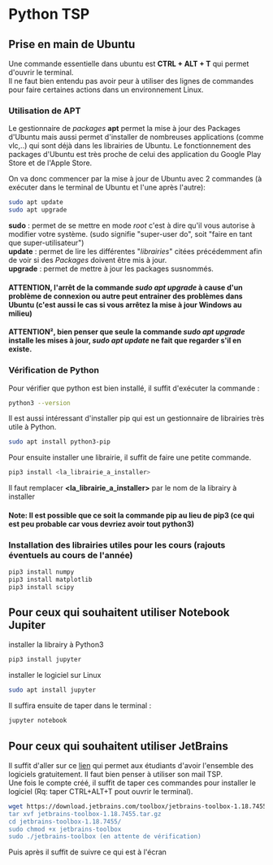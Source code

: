 # Python TSP
  
## Prise en main de Ubuntu
Une commande essentielle dans ubuntu est **CTRL + ALT + T** qui permet d'ouvrir le terminal.  
Il ne faut bien entendu pas avoir peur à utiliser des lignes de commandes pour faire certaines actions dans un environnement Linux.  
  
### Utilisation de APT
Le gestionnaire de *packages* **apt** permet la mise à jour des Packages d'Ubuntu mais aussi permet d'installer de nombreuses applications (comme vlc,..) qui sont déjà dans les librairies de Ubuntu. Le fonctionnement des packages d'Ubuntu est très proche de celui des application du Google Play Store et de l'Apple Store.
  
On va donc commencer par la mise à jour de Ubuntu avec 2 commandes (à exécuter dans le terminal de Ubuntu et l'une après l'autre):
``` sh
sudo apt update
sudo apt upgrade
```

**sudo** : permet de se mettre en mode *root* c'est à dire qu'il vous autorise à modifier votre système. (sudo signifie "super-user do", soit "faire en tant que super-utilisateur")  
**update** : permet de lire les différentes "*librairies*" citées précédemment afin de voir si des *Packages* doivent être mis à jour.  
**upgrade** : permet de mettre à jour les packages susnommés.  
#### ATTENTION, l'arrêt de la commande *sudo apt upgrade* à cause d'un problème de connexion ou autre peut entrainer des problèmes dans Ubuntu (c'est aussi le cas si vous arrêtez la mise à jour Windows au milieu)  
#### ATTENTION², bien penser que seule la commande *sudo apt upgrade* installe les mises à jour, *sudo apt update* ne fait que regarder s'il en existe.

### Vérification de Python
Pour vérifier que python est bien installé, il suffit d'exécuter la commande :
``` sh
python3 --version
```
Il est aussi intéressant d'installer pip qui est un gestionnaire de librairies très utile à Python.
``` sh
sudo apt install python3-pip
```
Pour ensuite installer une librairie, il suffit de faire une petite commande.
``` sh
pip3 install <la_librairie_a_installer>
```  
Il faut remplacer **<la_librairie_a_installer>** par le nom de la librairy à installer
#### Note: Il est possible que ce soit la commande pip au lieu de pip3 (ce qui est peu probable car vous devriez avoir tout python3)
### Installation des librairies utiles pour les cours (rajouts éventuels au cours de l'année)
``` sh
pip3 install numpy
pip3 install matplotlib
pip3 install scipy
```
## Pour ceux qui souhaitent utiliser Notebook Jupiter
installer la librairy à Python3
``` sh
pip3 install jupyter
```
installer le logiciel sur Linux
``` sh
sudo apt install jupyter
```
Il suffira ensuite de taper dans le terminal : 
``` sh
jupyter notebook
```
## Pour ceux qui souhaitent utiliser JetBrains
Il suffit d'aller sur ce [lien](https://www.jetbrains.com/shop/eform/students) qui permet aux étudiants d'avoir l'ensemble des logiciels gratuitement. Il faut bien penser à utiliser son mail TSP.  
Une fois le compte créé, il suffit de taper ces commandes pour installer le logiciel (Rq: taper CTRL+ALT+T pout ouvrir le terminal).
``` sh
wget https://download.jetbrains.com/toolbox/jetbrains-toolbox-1.18.7455.tar.gz (permet de télécharger l'installateur)
tar xvf jetbrains-toolbox-1.18.7455.tar.gz
cd jetbrains-toolbox-1.18.7455/
sudo chmod +x jetbrains-toolbox
sudo ./jetbrains-toolbox (en attente de vérification)
```
Puis après il suffit de suivre ce qui est à l'écran


